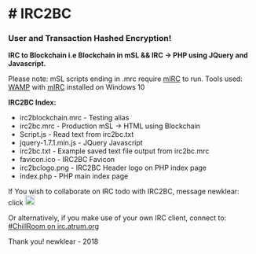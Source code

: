 <h1># IRC2BC</h1>

<h3>User and Transaction Hashed Encryption!</h3>

<p><strong>IRC to Blockchain i.e Blockchain in mSL &amp;&amp; IRC -> PHP using JQuery and Javascript.</strong></p> 

<p>Please note: mSL scripts ending in .mrc require <a href="https://www.mirc.co.uk/">mIRC</a> to run.
Tools used: <a href="http://www.wampserver.com/en//">WAMP</a> with <a href="https://www.mirc.co.uk/">mIRC</a> installed on Windows 10 
 
</p>
 
<strong>IRC2BC Index:</strong>

<ul>
  <li>irc2blockchain.mrc - Testing alias</li>
  <li>irc2bc.mrc - Production mSL -> HTML using Blockchain</li>
 <li>Script.js - Read text from irc2bc.txt</li>
 <li>jquery-1.7.1.min.js - JQuery Javascript</li>
 <li>irc2bc.txt - Example saved text file output from irc2bc.mrc</li>
 <li>favicon.ico - IRC2BC Favicon</li>
 <li>irc2bclogo.png - IRC2BC Header logo on PHP index page</li>
 <li>index.php - PHP main index page</li>
</ul>

If You wish to collaborate on IRC todo with IRC2BC, message newklear: click
<a href="https://www.irccloud.com/invite?channel=%23ChillRoom&amp;hostname=irc.atrum.org&amp;port=6697&amp;ssl=1" target="_blank"><img src="https://img.shields.io/badge/IRC-%23ChillRoom-1e72ff.svg?style=plastic"  height="20"></a>

Or alternatively, if you make use of your own IRC client, connect to: <a href="irc://irc.atrum.org:6667/#chillroom">#ChillRoom on irc.atrum.org</a>

Thank you!
newklear - 2018


